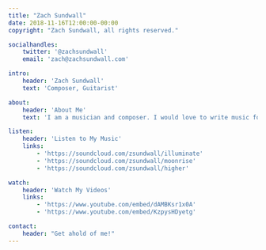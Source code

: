 ```yaml
---
title: "Zach Sundwall"
date: 2018-11-16T12:00:00-00:00
copyright: "Zach Sundwall, all rights reserved."

socialhandles:
    twitter: '@zachsundwall'
    email: 'zach@zachsundwall.com'

intro:
    header: 'Zach Sundwall'
    text: 'Composer, Guitarist'

about:
    header: 'About Me'
    text: 'I am a musician and composer. I would love to write music for you!'

listen:
    header: 'Listen to My Music'
    links:
        - 'https://soundcloud.com/zsundwall/illuminate'
        - 'https://soundcloud.com/zsundwall/moonrise'
        - 'https://soundcloud.com/zsundwall/higher'

watch:
    header: 'Watch My Videos'
    links:
        - 'https://www.youtube.com/embed/dAMBKsr1x0A'
        - 'https://www.youtube.com/embed/KzpysHDyetg'

contact:
    header: "Get ahold of me!"
---
```


